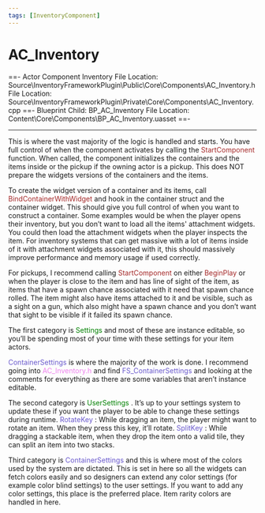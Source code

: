 ```yaml
---
tags: [InventoryComponent]
---
```

# AC_Inventory
==- Actor Component Inventory
File Location: Source\InventoryFrameworkPlugin\Public\Core\Components\AC_Inventory.h
File Location: Source\InventoryFrameworkPlugin\Private\Core\Components\AC_Inventory.cpp
==- Blueprint Child: BP_AC_Inventory
File Location: Content\Core\Components\BP_AC_Inventory.uasset
==-

---

This is where the vast majority of the logic is handled and starts. You have full control of when the component activates by calling the <span style="color:brown">StartComponent</span> function. When called, the component initializes the containers and the items inside or the pickup if the owning actor is a pickup. This does NOT prepare the widgets versions of the containers and the items.

To create the widget version of a container and its items, call <span style="color:brown">BindContainerWithWidget</span> and hook in the container struct and the container widget. This should give you full control of when you want to construct a container.
Some examples would be when the player opens their inventory, but you don’t want to load all the items' attachment widgets. You could then load the attachment widgets when the player inspects the item. For inventory systems that can get massive with a lot of items inside of it with attachment widgets associated with it, this should massively improve performance and memory usage if used correctly.

For pickups, I recommend calling <span style="color:brown">StartComponent</span> on either <span style="color:brown">BeginPlay</span> or when the player is close to the item and has line of sight of the item, as items that have a spawn chance associated with it need that spawn chance rolled.
The item might also have items attached to it and be visible, such as a sight on a gun, which also might have a spawn chance and you don’t want that sight to be visible if it failed its spawn chance.

The first category is <span style="color:green">Settings</span> and most of these are instance editable, so you’ll be spending most of your time with these settings for your item actors.

<span style="color:slateblue">ContainerSettings</span> is where the majority of the work is done. I recommend going into <span style="color:violet">AC_Inventory.h</span> and find <span style="color:slateblue">FS_ContainerSettings</span>  and looking at the comments for everything as there are some variables that aren’t instance editable.


The second category is <span style="color:green">UserSettings</span> . It’s up to your settings system to update these if you want the player to be able to change these settings during runtime.
<span style="color:slateblue">RotateKey</span> : While dragging an item, the player might want to rotate an item. When they press this key, it’ll rotate.
<span style="color:slateblue">SplitKey</span> : While dragging a stackable item, when they drop the item onto a valid tile, they can split an item into two stacks.

Third category is <span style="color:Slateblue">ContainerSettings</span>  and this is where most of the colors used by the system are dictated. This is set in here so all the widgets can fetch colors easily and so designers can extend any color settings (for example color blind settings) to the user settings. If you want to add any color settings, this place is the preferred place. Item rarity colors are handled in here.
